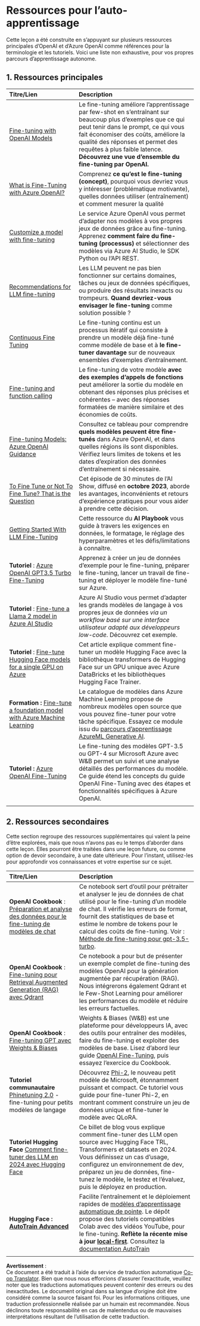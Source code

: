 <!--
CO_OP_TRANSLATOR_METADATA:
{
  "original_hash": "c2f423d1402f71ca3869ec135bb77d16",
  "translation_date": "2025-07-09T17:53:01+00:00",
  "source_file": "18-fine-tuning/RESOURCES.md",
  "language_code": "fr"
}
-->
# Ressources pour l’auto-apprentissage

Cette leçon a été construite en s’appuyant sur plusieurs ressources principales d’OpenAI et d’Azure OpenAI comme références pour la terminologie et les tutoriels. Voici une liste non exhaustive, pour vos propres parcours d’apprentissage autonome.

## 1. Ressources principales

| Titre/Lien                                                                                                                                                                                                                 | Description                                                                                                                                                                                                                                                                                                                                                                                   |
| :------------------------------------------------------------------------------------------------------------------------------------------------------------------------------------------------------------------------- | :-------------------------------------------------------------------------------------------------------------------------------------------------------------------------------------------------------------------------------------------------------------------------------------------------------------------------------------------------------------------------------------------- |
| [Fine-tuning with OpenAI Models](https://platform.openai.com/docs/guides/fine-tuning?WT.mc_id=academic-105485-koreyst)                                                                                                     | Le fine-tuning améliore l’apprentissage par few-shot en s’entraînant sur beaucoup plus d’exemples que ce qui peut tenir dans le prompt, ce qui vous fait économiser des coûts, améliore la qualité des réponses et permet des requêtes à plus faible latence. **Découvrez une vue d’ensemble du fine-tuning par OpenAI.**                                                                                 |
| [What is Fine-Tuning with Azure OpenAI?](https://learn.microsoft.com/azure/ai-services/openai/concepts/fine-tuning-considerations#what-is-fine-tuning-with-azure-openai?WT.mc_id=academic-105485-koreyst)                     | Comprenez **ce qu’est le fine-tuning (concept)**, pourquoi vous devriez vous y intéresser (problématique motivante), quelles données utiliser (entraînement) et comment mesurer la qualité                                                                                                                                                                               |
| [Customize a model with fine-tuning](https://learn.microsoft.com/azure/ai-services/openai/how-to/fine-tuning?tabs=turbo%2Cpython&pivots=programming-language-studio#continuous-fine-tuning?WT.mc_id=academic-105485-koreyst)   | Le service Azure OpenAI vous permet d’adapter nos modèles à vos propres jeux de données grâce au fine-tuning. Apprenez **comment faire du fine-tuning (processus)** et sélectionner des modèles via Azure AI Studio, le SDK Python ou l’API REST.                                                                                                                                    |
| [Recommendations for LLM fine-tuning](https://learn.microsoft.com/ai/playbook/technology-guidance/generative-ai/working-with-llms/fine-tuning-recommend?WT.mc_id=academic-105485-koreyst)                                    | Les LLM peuvent ne pas bien fonctionner sur certains domaines, tâches ou jeux de données spécifiques, ou produire des résultats inexacts ou trompeurs. **Quand devriez-vous envisager le fine-tuning** comme solution possible ?                                                                                                                                                        |
| [Continuous Fine Tuning](https://learn.microsoft.com/azure/ai-services/openai/how-to/fine-tuning?tabs=turbo%2Cpython&pivots=programming-language-studio#continuous-fine-tuning?WT.mc_id=academic-105485-koreyst)               | Le fine-tuning continu est un processus itératif qui consiste à prendre un modèle déjà fine-tuné comme modèle de base et à **le fine-tuner davantage** sur de nouveaux ensembles d’exemples d’entraînement.                                                                                                                                                                               |
| [Fine-tuning and function calling](https://learn.microsoft.com/azure/ai-services/openai/how-to/fine-tuning-functions?WT.mc_id=academic-105485-koreyst)                                                                         | Le fine-tuning de votre modèle **avec des exemples d’appels de fonctions** peut améliorer la sortie du modèle en obtenant des réponses plus précises et cohérentes – avec des réponses formatées de manière similaire et des économies de coûts.                                                                                                                                          |
| [Fine-tuning Models: Azure OpenAI Guidance](https://learn.microsoft.com/azure/ai-services/openai/concepts/models#fine-tuning-models?WT.mc_id=academic-105485-koreyst)                                                          | Consultez ce tableau pour comprendre **quels modèles peuvent être fine-tunés** dans Azure OpenAI, et dans quelles régions ils sont disponibles. Vérifiez leurs limites de tokens et les dates d’expiration des données d’entraînement si nécessaire.                                                                                                                                       |
| [To Fine Tune or Not To Fine Tune? That is the Question](https://learn.microsoft.com/shows/ai-show/to-fine-tune-or-not-fine-tune-that-is-the-question?WT.mc_id=academic-105485-koreyst)                                        | Cet épisode de 30 minutes de l’AI Show, diffusé en **octobre 2023**, aborde les avantages, inconvénients et retours d’expérience pratiques pour vous aider à prendre cette décision.                                                                                                                                                                                                       |
| [Getting Started With LLM Fine-Tuning](https://learn.microsoft.com/ai/playbook/technology-guidance/generative-ai/working-with-llms/fine-tuning-recommend?WT.mc_id=academic-105485-koreyst)                                       | Cette ressource du **AI Playbook** vous guide à travers les exigences en données, le formatage, le réglage des hyperparamètres et les défis/limitations à connaître.                                                                                                                                                                                                                         |
| **Tutoriel** : [Azure OpenAI GPT3.5 Turbo Fine-Tuning](https://learn.microsoft.com/azure/ai-services/openai/tutorials/fine-tune?tabs=python%2Ccommand-line?WT.mc_id=academic-105485-koreyst)                                    | Apprenez à créer un jeu de données d’exemple pour le fine-tuning, préparer le fine-tuning, lancer un travail de fine-tuning et déployer le modèle fine-tuné sur Azure.                                                                                                                                                                                                                      |
| **Tutoriel** : [Fine-tune a Llama 2 model in Azure AI Studio](https://learn.microsoft.com/azure/ai-studio/how-to/fine-tune-model-llama?WT.mc_id=academic-105485-koreyst)                                                        | Azure AI Studio vous permet d’adapter les grands modèles de langage à vos propres jeux de données _via un workflow basé sur une interface utilisateur adapté aux développeurs low-code_. Découvrez cet exemple.                                                                                                                                                                            |
| **Tutoriel** : [Fine-tune Hugging Face models for a single GPU on Azure](https://learn.microsoft.com/azure/databricks/machine-learning/train-model/huggingface/fine-tune-model?WT.mc_id=academic-105485-koreyst)                 | Cet article explique comment fine-tuner un modèle Hugging Face avec la bibliothèque transformers de Hugging Face sur un GPU unique avec Azure DataBricks et les bibliothèques Hugging Face Trainer.                                                                                                                                                                                          |
| **Formation :** [Fine-tune a foundation model with Azure Machine Learning](https://learn.microsoft.com/training/modules/finetune-foundation-model-with-azure-machine-learning/?WT.mc_id=academic-105485-koreyst)             | Le catalogue de modèles dans Azure Machine Learning propose de nombreux modèles open source que vous pouvez fine-tuner pour votre tâche spécifique. Essayez ce module issu du [parcours d’apprentissage AzureML Generative AI](https://learn.microsoft.com/training/paths/work-with-generative-models-azure-machine-learning/?WT.mc_id=academic-105485-koreyst).                                         |
| **Tutoriel :** [Azure OpenAI Fine-Tuning](https://docs.wandb.ai/guides/integrations/azure-openai-fine-tuning?WT.mc_id=academic-105485-koreyst)                                                                                | Le fine-tuning des modèles GPT-3.5 ou GPT-4 sur Microsoft Azure avec W&B permet un suivi et une analyse détaillés des performances du modèle. Ce guide étend les concepts du guide OpenAI Fine-Tuning avec des étapes et fonctionnalités spécifiques à Azure OpenAI.                                                                                                                     |
|                                                                                                                                                                                                                            |                                                                                                                                                                                                                                                                                                                                                                                             |

## 2. Ressources secondaires

Cette section regroupe des ressources supplémentaires qui valent la peine d’être explorées, mais que nous n’avons pas eu le temps d’aborder dans cette leçon. Elles pourront être traitées dans une leçon future, ou comme option de devoir secondaire, à une date ultérieure. Pour l’instant, utilisez-les pour approfondir vos connaissances et votre expertise sur ce sujet.

| Titre/Lien                                                                                                                                                                                                                  | Description                                                                                                                                                                                                                                                                                                                                                                                                                                                                                                                 |
| :-------------------------------------------------------------------------------------------------------------------------------------------------------------------------------------------------------------------------- | :-------------------------------------------------------------------------------------------------------------------------------------------------------------------------------------------------------------------------------------------------------------------------------------------------------------------------------------------------------------------------------------------------------------------------------------------------------------------------------------------------------------------------- |
| **OpenAI Cookbook** : [Préparation et analyse des données pour le fine-tuning de modèles de chat](https://cookbook.openai.com/examples/chat_finetuning_data_prep?WT.mc_id=academic-105485-koreyst)                            | Ce notebook sert d’outil pour prétraiter et analyser le jeu de données de chat utilisé pour le fine-tuning d’un modèle de chat. Il vérifie les erreurs de format, fournit des statistiques de base et estime le nombre de tokens pour le calcul des coûts de fine-tuning. Voir : [Méthode de fine-tuning pour gpt-3.5-turbo](https://platform.openai.com/docs/guides/fine-tuning?WT.mc_id=academic-105485-koreyst).                                                                                                   |
| **OpenAI Cookbook** : [Fine-tuning pour Retrieval Augmented Generation (RAG) avec Qdrant](https://cookbook.openai.com/examples/fine-tuned_qa/ft_retrieval_augmented_generation_qdrant?WT.mc_id=academic-105485-koreyst)       | Ce notebook a pour but de présenter un exemple complet de fine-tuning des modèles OpenAI pour la génération augmentée par récupération (RAG). Nous intégrerons également Qdrant et le Few-Shot Learning pour améliorer les performances du modèle et réduire les erreurs factuelles.                                                                                                                                                                                                                                  |
| **OpenAI Cookbook** : [Fine-tuning GPT avec Weights & Biases](https://cookbook.openai.com/examples/third_party/gpt_finetuning_with_wandb?WT.mc_id=academic-105485-koreyst)                                               | Weights & Biases (W&B) est une plateforme pour développeurs IA, avec des outils pour entraîner des modèles, faire du fine-tuning et exploiter des modèles de base. Lisez d’abord leur guide [OpenAI Fine-Tuning](https://docs.wandb.ai/guides/integrations/openai-fine-tuning/?WT.mc_id=academic-105485-koreyst), puis essayez l’exercice du Cookbook.                                                                                                                                                                      |
| **Tutoriel communautaire** [Phinetuning 2.0](https://huggingface.co/blog/g-ronimo/phinetuning?WT.mc_id=academic-105485-koreyst) - fine-tuning pour petits modèles de langage                                                    | Découvrez [Phi-2](https://www.microsoft.com/research/blog/phi-2-the-surprising-power-of-small-language-models/?WT.mc_id=academic-105485-koreyst), le nouveau petit modèle de Microsoft, étonnamment puissant et compact. Ce tutoriel vous guide pour fine-tuner Phi-2, en montrant comment construire un jeu de données unique et fine-tuner le modèle avec QLoRA.                                                                                                                                                              |
| **Tutoriel Hugging Face** [Comment fine-tuner des LLM en 2024 avec Hugging Face](https://www.philschmid.de/fine-tune-llms-in-2024-with-trl?WT.mc_id=academic-105485-koreyst)                                               | Ce billet de blog vous explique comment fine-tuner des LLM open source avec Hugging Face TRL, Transformers et datasets en 2024. Vous définissez un cas d’usage, configurez un environnement de dev, préparez un jeu de données, fine-tunez le modèle, le testez et l’évaluez, puis le déployez en production.                                                                                                                                                                                               |
| **Hugging Face : [AutoTrain Advanced](https://github.com/huggingface/autotrain-advanced?WT.mc_id=academic-105485-koreyst)**                                                                                                | Facilite l’entraînement et le déploiement rapides de [modèles d’apprentissage automatique de pointe](https://twitter.com/abhi1thakur/status/1755167674894557291?WT.mc_id=academic-105485-koreyst). Le dépôt propose des tutoriels compatibles Colab avec des vidéos YouTube, pour le fine-tuning. **Reflète la récente mise à jour [local-first](https://twitter.com/abhi1thakur/status/1750828141805777057?WT.mc_id=academic-105485-koreyst)**. Consultez la [documentation AutoTrain](https://huggingface.co/autotrain?WT.mc_id=academic-105485-koreyst) |
|                                                                                                                                                                                                                            |                                                                                                                                                                                                                                                                                                                                                                                                                                                             |

**Avertissement** :  
Ce document a été traduit à l’aide du service de traduction automatique [Co-op Translator](https://github.com/Azure/co-op-translator). Bien que nous nous efforcions d’assurer l’exactitude, veuillez noter que les traductions automatiques peuvent contenir des erreurs ou des inexactitudes. Le document original dans sa langue d’origine doit être considéré comme la source faisant foi. Pour les informations critiques, une traduction professionnelle réalisée par un humain est recommandée. Nous déclinons toute responsabilité en cas de malentendus ou de mauvaises interprétations résultant de l’utilisation de cette traduction.